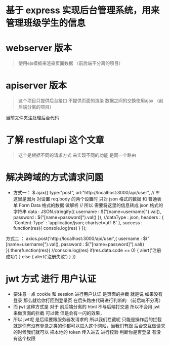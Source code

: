 # 基于 express 实现后台管理系统，用来管理班级学生的信息

# webserver 版本 

>使用ejs模板来渲染页面数据 （前后端不分离的项目）

# apiserver 版本

> 这个项目只提供后台接口 不提供页面的渲染 数据之间的交换使用ajax （前后端分离的项目）

当前文件夹注处理后台代码

# 了解 restfulapi 这个文章 

> 这个是根据不同的请求方式 来实现不同的功能 是同一个路由

# 解决跨域的方式请求问题
- 方式一：
$.ajax({
    type:"post",
    url:"http://localhost:3000/api/user",
    // !!! 这里是因为 对设置 req.body 的两个设置时 只对  json 格式的数据 和 普通表单 Form Data 格式的数据 做解析
    // 所以 需要将这里的信息转成 json 格式的字符串
    data : JSON.stringify({
        username : $("[name=username]").val(),
        password : $("[name=password]").val()
    }),
    //dataType : json,
    headers : {
        'Content-Type' : 'application/json; chartset=utf-8'
    },
    success : function(res){
        console.log(res)
    }
});

方式二 ：
axios.post('http://localhost:3000/api/user',{
    username : $("[name=username]").val(),
    password : $("[name=password]").val()
}).then(function(res){
    //console.log(res)
    if(res.data.code == 0) {
        alert('注册成功')
    } else {
        alert('注册失败')
    }
})

# jwt 方式 进行 用户认证

- 要注意一点 cookie 和 session 进行用户认证 是页面的拦截 就是说 如果没有登录 那么就给你打回到登录页 在后头路由代码进行判断的 （前后端不分离）
- 而 jwt 这种方式是 对于 前后端分离的 html 不与后端打交道 所以不会用 jwt 来做页面的拦截 可以做 但是会有一闪的效果，
- 所以 jwt呢 是后续要跟服务器发请求的 所以我们拦截呢 只能是操作后的拦截 就是你有没有登录之类的你都可以进入这个网站，当我们有跟
后台交互做请求的时候我们就可以 把本地的 token 传入进去 进行校验 判断你是否登录 有没有这个权限